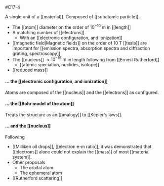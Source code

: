 #C17-4 

A single unit of a [[material]]. Composed of [[subatomic particle]].

- The [[atom]] diameter on the order of $10^{-10} \text{ m}$ in [[length]]
- A matching number of [[electrons]]
	- With an [[electronic configuration, and ionization]]
- [[magnetic field|Magnetic fields]] on the order of $10 \text{ T}$ [[tesla]] are important for [[emission spectra, absorption spectra and diffraction grating, spectroscopy]]
- The [[nucleus]] $\approx 10^{-15} \text{ m}$ in length following from [[Ernest Rutherford]]
	- [[atomic speciation, nuclides, isotope]]
- [[reduced mass]]

#### ... the [[electronic configuration, and ionization]]
Atoms are composed of the [[nucleus]] and the [[electrons]] as configured.

#### ... the [[Bohr model of the atom]]
Treats the structure as an [[analogy]] to [[Kepler's laws]].

#### ... and the [[nucleus]]
Following
- [[Milliken oil drops]], [[electron e-m ratio]], it was demonstrated that [[electrons]] alone could not explain the [[mass]] of most [[material system]].
- Other proposals
	- The orbital atom
	- The ephemeral atom
- [[Rutherford scattering]]